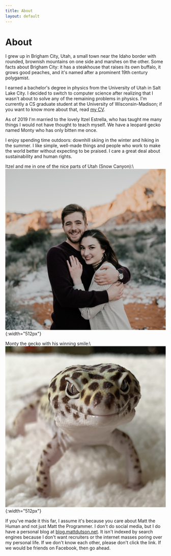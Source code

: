```yaml
---
title: About
layout: default
---
```


# About

I grew up in Brigham City, Utah, a small town near the Idaho border with rounded, brownish mountains on one side and marshes on the other. Some facts about Brigham City: it has a steakhouse that raises its own buffalo, it grows good peaches, and it's named after a prominent 19th century polygamist.

I earned a bachelor's degree in physics from the University of Utah in Salt Lake City. I decided to switch to computer science after realizing that I wasn't about to solve any of the remaining problems in physics. I'm currently a CS graduate student at the University of Wisconsin-Madison; if you want to know more about that, read [my CV](/assets/cv.pdf).

As of 2019 I'm married to the lovely Itzel Estrella, who has taught me many things I would not have thought to teach myself. We have a leopard gecko named Monty who has only bitten me once.

I enjoy spending time outdoors: downhill skiing in the winter and hiking in the summer. I like simple, well-made things and people who work to make the world better without expecting to be praised. I care a great deal about sustainability and human rights.

Itzel and me in one of the nice parts of Utah (Snow Canyon):\\
![itzel and me](/assets/itzel_and_me.jpg){:width="512px"}

Monty the gecko with his winning smile:\\
![monty](/assets/monty.jpg){:width="512px"}

If you've made it this far, I assume it's because you care about Matt the Human and not just Matt the Programmer. I don't do social media, but I do have a personal blog at [blog.mattdutson.net](https://blog.mattdutson.net). It isn't indexed by search engines because I don't want recruiters or the internet masses poring over my personal life. If we don't know each other, please don't click the link. If we would be friends on Facebook, then go ahead.
